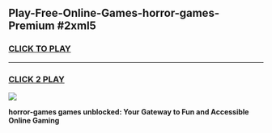 
## Play-Free-Online-Games-horror-games-Premium #2xml5
<h3>
<a href="https://premium.freeplayer.one?title=horror-games&ref=8M">CLICK TO PLAY</a></h3>
<hr>

<h3>
<a href="https://premium.freeplayer.one?title=horror-games&ref=8M">CLICK 2 PLAY</a>
  
</h3>

<a href="https://premium.freeplayer.one?title=horror-games&ref=8M"><img src="https://clearcache.store/games.png"></a>


**horror-games games unblocked: Your Gateway to Fun and Accessible Online Gaming**
